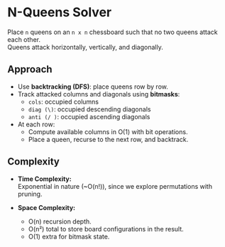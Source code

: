 # N-Queens Solver

Place `n` queens on an `n x n` chessboard such that no two queens attack each other.  
Queens attack horizontally, vertically, and diagonally.

## Approach
- Use **backtracking (DFS)**: place queens row by row.
- Track attacked columns and diagonals using **bitmasks**:
  - `cols`: occupied columns
  - `diag (\)`: occupied descending diagonals
  - `anti (/ )`: occupied ascending diagonals
- At each row:
  - Compute available columns in O(1) with bit operations.
  - Place a queen, recurse to the next row, and backtrack.

## Complexity
- **Time Complexity:**  
  Exponential in nature (~O(n!)), since we explore permutations with pruning.  

- **Space Complexity:**  
  - O(n) recursion depth.  
  - O(n²) total to store board configurations in the result.  
  - O(1) extra for bitmask state.
  
